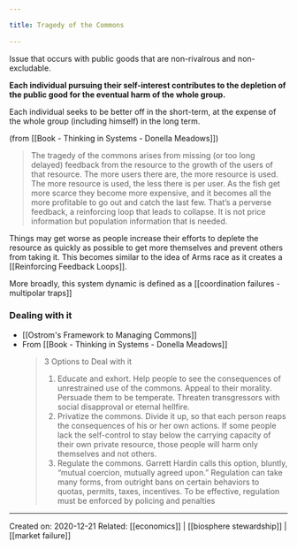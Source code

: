 ```yaml
---
title: Tragedy of the Commons 
---
```

Issue that occurs with public goods that are non-rivalrous and non-excludable.

**Each  individual pursuing their self-interest contributes to the depletion of the public good for the eventual harm of the whole group.**

Each individual seeks to be better off in the short-term, at the expense of the whole group (including himself) in the long term.

(from [[Book - Thinking in Systems - Donella Meadows]])
> The tragedy of the commons arises from missing (or too long delayed) feedback from the resource to the growth of the users of that resource. The more users there are, the more resource is used. The more resource is used, the less there is per user. 
> As the fish get more scarce they become more expensive, and it becomes all the more profitable to go out and catch the last few. That’s a perverse feedback, a reinforcing loop that leads to collapse. It is not price information but population information that is needed. 

Things may get worse as people increase their efforts to deplete the resource as quickly as possible to get more themselves and prevent others from taking it. This becomes similar to the idea of Arms race as it creates a [[Reinforcing Feedback Loops]].

More broadly, this system dynamic is defined as a [[coordination failures - multipolar traps]]

### Dealing with it
- [[Ostrom's Framework to Managing Commons]]
- From [[Book - Thinking in Systems - Donella Meadows]]
	> 3 Options to Deal with it
	> 1.  Educate and exhort. Help people to see the consequences of unrestrained use of the commons. Appeal to their morality. Persuade them to be temperate. Threaten transgressors with social disapproval or eternal hellfire. 
	> 2. Privatize the commons. Divide it up, so that each person reaps the consequences of his or her own actions. If some people lack the self-control to stay below the carrying capacity of their own private resource, those people will harm only themselves and not others. 
	> 3. Regulate the commons. Garrett Hardin calls this option, bluntly, “mutual coercion, mutually agreed upon.” Regulation can take many forms, from outright bans on certain behaviors to quotas, permits, taxes, incentives. To be effective, regulation must be enforced by policing and penalties 

-------------------
Created on: 2020-12-21
Related: [[economics]] | [[biosphere stewardship]] | [[market failure]]
